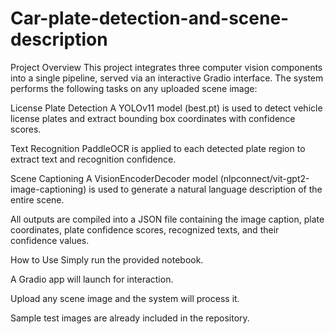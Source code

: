 # Car-plate-detection-and-scene-description

Project Overview
This project integrates three computer vision components into a single pipeline, served via an interactive Gradio interface. The system performs the following tasks on any uploaded scene image:

License Plate Detection
A YOLOv11 model (best.pt) is used to detect vehicle license plates and extract bounding box coordinates with confidence scores.

Text Recognition
PaddleOCR is applied to each detected plate region to extract text and recognition confidence.

Scene Captioning
A VisionEncoderDecoder model (nlpconnect/vit-gpt2-image-captioning) is used to generate a natural language description of the entire scene.

All outputs are compiled into a JSON file containing the image caption, plate coordinates, plate confidence scores, recognized texts, and their confidence values.

How to Use
Simply run the provided notebook.

A Gradio app will launch for interaction.

Upload any scene image and the system will process it.

Sample test images are already included in the repository.
